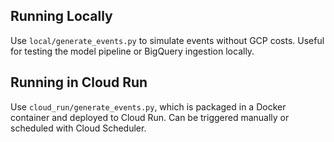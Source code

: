## Running Locally

Use `local/generate_events.py` to simulate events without GCP costs.
Useful for testing the model pipeline or BigQuery ingestion locally.

## Running in Cloud Run

Use `cloud_run/generate_events.py`, which is packaged in a Docker container and deployed to Cloud Run.
Can be triggered manually or scheduled with Cloud Scheduler.
